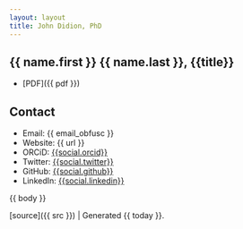 ```yaml
---
layout: layout
title: John Didion, PhD
---
```


<section class="content">

## {{ name.first }} {{ name.last }}, {{title}} ##

* [PDF]({{ pdf }})

## Contact

* Email: {{ email_obfusc }}
* Website: {{ url }}
* ORCiD: [{{social.orcid}}](http://orcid.org/{{social.orcid}})
* Twitter: [{{social.twitter}}](http://twitter.com/{{social.twitter}})
* GitHub: [{{social.github}}](https://github.com/{{social.github}})
* LinkedIn: [{{social.linkedin}}](https://www.linkedin.com/in/{{social.linkedin}})

{{ body }}

[source]({{ src }}) |
Generated {{ today }}.

</section>

